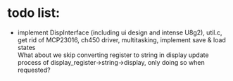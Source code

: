 # todo list:
- implement DispInterface (including ui design and intense U8g2), util.c, get rid of MCP23016, ch450 driver, multitasking, implement save & load states  
What about we skip converting register to string in display update process of display_register->string->display, only doing so when requested?
